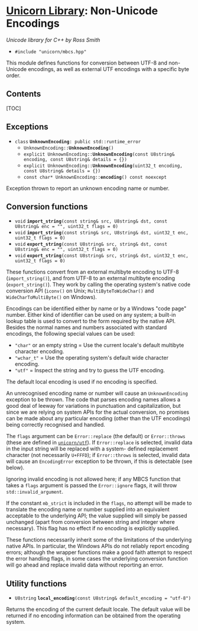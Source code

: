# [Unicorn Library](index.html): Non-Unicode Encodings #

_Unicode library for C++ by Ross Smith_

* `#include "unicorn/mbcs.hpp"`

This module defines functions for conversion between UTF-8 and non-Unicode
encodings, as well as external UTF encodings with a specific byte order.

## Contents ##

[TOC]

## Exceptions ##

* `class` **`UnknownEncoding`**`: public std::runtime_error`
    * `UnknownEncoding::`**`UnknownEncoding`**`()`
    * `explicit UnknownEncoding::`**`UnknownEncoding`**`(const U8string& encoding, const U8string& details = {})`
    * `explicit UnknownEncoding::`**`UnknownEncoding`**`(uint32_t encoding, const U8string& details = {})`
    * `const char* UnknownEncoding::`**`encoding`**`() const noexcept`

Exception thrown to report an unknown encoding name or number.

## Conversion functions ##

* `void` **`import_string`**`(const string& src, U8string& dst, const U8string& enc = "", uint32_t flags = 0)`
* `void` **`import_string`**`(const string& src, U8string& dst, uint32_t enc, uint32_t flags = 0)`
* `void` **`export_string`**`(const U8string& src, string& dst, const U8string& enc = "", uint32_t flags = 0)`
* `void` **`export_string`**`(const U8string& src, string& dst, uint32_t enc, uint32_t flags = 0)`

These functions convert from an external multibyte encoding to UTF-8
(`import_string()`), and from UTF-8 to an external multibyte encoding
(`export_string()`). They work by calling the operating system's native code
conversion API (`iconv()` on Unix; `MultiByteToWideChar()` and
`WideCharToMultiByte()` on Windows).

Encodings can be identified either by name or by a Windows "code page" number.
Either kind of identifier can be used on any system; a built-in lookup table
is used to convert to the form required by the native API. Besides the normal
names and numbers associated with standard encodings, the following special
values can be used:

* `"char"` or an empty string = Use the current locale's default multibyte character encoding.
* `"wchar_t"` = Use the operating system's default wide character encoding.
* `"utf"` = Inspect the string and try to guess the UTF encoding.

The default local encoding is used if no encoding is specified.

An unrecognised encoding name or number will cause an `UnknownEncoding`
exception to be thrown. The code that parses encoding names allows a good deal
of leeway for variations in punctuation and capitalization, but since we are
relying on system APIs for the actual conversion, no promises can be made
about any particular encoding (other than the UTF encodings) being correctly
recognised and handled.

The `flags` argument can be `Error::replace` (the default) or `Error::throws`
(these are defined in [`unicorn/utf`](utf.html)). If `Error::replace` is
selected, invalid data in the input string will be replaced with a system-
defined replacement character (not necessarily `U+FFFD`); if `Error::throws`
is selected, invalid data will cause an `EncodingError` exception to be
thrown, if this is detectable (see below).

Ignoring invalid encoding is not allowed here; if any MBCS function that takes
a `flags` argument is passed the `Error::ignore` flags, it will throw
`std::invalid_argument`.

If the constant `mb_strict` is included in the `flags`, no attempt will be
made to translate the encoding name or number supplied into an equivalent
acceptable to the underlying API; the value supplied will simply be passed
unchanged (apart from conversion between string and integer where necessary).
This flag has no effect if no encoding is explicitly supplied.

These functions necessarily inherit some of the limitations of the underlying
native APIs. In particular, the Windows APIs do not reliably report encoding
errors; although the wrapper functions make a good faith attempt to respect
the error handling flags, in some cases the underlying conversion function
will go ahead and replace invalid data without reporting an error.

## Utility functions ##

* `U8string` **`local_encoding`**`(const U8string& default_encoding = "utf-8")`

Returns the encoding of the current default locale. The default value will be
returned if no encoding information can be obtained from the operating system.
